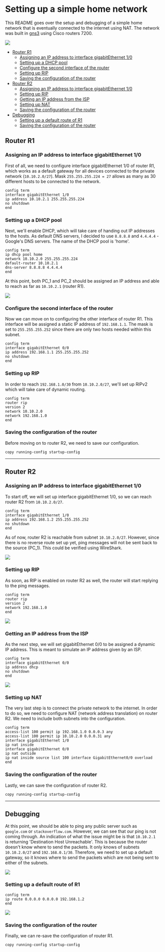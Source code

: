 # Setting up a simple home network

This README goes over the setup and debugging of a simple home network that is eventually connected to the internet using NAT. The network was built in [gns3](https://www.gns3.com/) using Cisco routers 7200.

<img src="img/01.png">

- [Router R1](#router-r1)
  * [Assigning an IP address to interface gigabitEthernet 1/0](#assigning-an-ip-address-to-interface-gigabitethernet-1-0)
  * [Setting up a DHCP pool](#setting-up-a-dhcp-pool)
  * [Configure the second interface of the router](#configure-the-second-interface-of-the-router)
  * [Setting up RIP](#setting-up-rip)
  * [Saving the configuration of the router](#saving-the-configuration-of-the-router)
- [Router R2](#router-r2)
  * [Assigning an IP address to interface gigabitEthernet 1/0](#assigning-an-ip-address-to-interface-gigabitethernet-1-0-1)
  * [Setting up RIP](#setting-up-rip-1)
  * [Getting an IP address from the ISP](#getting-an-ip-address-from-the-isp)
  * [Setting up NAT](#setting-up-nat)
  * [Saving the configuration of the router](#saving-the-configuration-of-the-router-1)
- [Debugging](#debugging)
  * [Setting up a default route of R1](#setting-up-a-default-route-of-r1)
  * [Saving the configuration of the router](#saving-the-configuration-of-the-router-2)

## Router R1

### Assigning an IP address to interface gigabitEthernet 1/0

First of all, we need to configure interface gigabitEthernet 1/0 of router R1, which works as a default gateway for all devices connected to the private network (`10.10.2.0/27`). Mask `255.255.255.224 = 27` allows as many as 30 different hosts to be connected to the network.

```
config term
interface gigabitEthernet 1/0
ip address 10.10.2.1 255.255.255.224
no shutdown
end
```

### Setting up a DHCP pool

Next, we'll enable DHCP, which will take care of handing out IP addresses to the hosts. As default DNS servers, I decided to use `8.8.8.8` and `4.4.4.4` - Google's DNS servers. The name of the DHCP pool is 'home'.

```
config term
ip dhcp pool home
network 10.10.2.0 255.255.255.224
default-router 10.10.2.1
dns-server 8.8.8.8 4.4.4.4
end
```

At this point, both PC_1 and PC_2 should be assigned an IP address and able to reach as far as `10.10.2.1` (router R1).

<img src="img/02.gif">

### Configure the second interface of the router

Now we can move on to configuring the other interface of router R1. This interface will be assigned a static IP address of `192.168.1.1`. The mask is set to `255.255.255.252` since there are only two hosts needed within this subnet.

```
config term
interface gigabitEthernet 0/0
ip address 192.168.1.1 255.255.255.252
no shutdown
end
```

### Setting up RIP

In order to reach `192.168.1.0/30` from `10.10.2.0/27`, we'll set up RIPv2 which will take care of dynamic routing.

```
config term
router rip
version 2
network 10.10.2.0
network 192.168.1.0
end
```
### Saving the configuration of the router

Before moving on to router R2, we need to save our configuration.

```
copy running-config startup-config
```

---

## Router R2

### Assigning an IP address to interface gigabitEthernet 1/0

To start off, we will set up interface gigabitEthernet 1/0, so we can reach router R2 from `10.10.2.0/27`.

```
config term
interface gigabitEthernet 1/0
ip address 192.168.1.2 255.255.255.252
no shutdown
end
```

As of now, router R2 is reachable from subnet `10.10.2.0/27`. However, since there is no reverse route set up yet, ping messages will not be sent back to the source (PC_1). This could be verified using WireShark.

<img src="img/03.gif">

### Setting up RIP

As soon, as RIP is enabled on router R2 as well, the router will start replying to the ping messages.

```
config term
router rip
version 2
network 192.168.1.0
end
```

<img src="img/04.gif">

### Getting an IP address from the ISP

As the next step, we will set gigabitEthernet 0/0 to be assigned a dynamic IP address. This is meant to simulate an IP address given by an ISP.

```
config term
interface gigabitEthernet 0/0
ip address dhcp
no shutdown
end
```

<img src="img/05.gif">

### Setting up NAT

The very last step is to connect the private network to the internet. In order to do so, we need to configure NAT (network address translation) on router R2. We need to include both subnets into the configuration.

```
config term
access-list 100 permit ip 192.168.1.0 0.0.0.3 any
access-list 100 permit ip 10.10.2.0 0.0.0.31 any
interface gigabitEthernet 1/0
ip nat inside
interface gigabitEthernet 0/0
ip nat outside
ip nat inside source list 100 interface GigabitEthernet0/0 overload
end
```

### Saving the configuration of the router

Lastly, we can save the configuration of router R2.

```
copy running-config startup-config
```

---

## Debugging

At this point, we should be able to ping any public server such as `google.com` or `stackoverflow.com`. However, we can see that our ping is not coming through. An indication of what the issue might be is that `10.10.2.1` is returning 'Destination Host Unreachable'. This is because the router doesn't know where to send the packets. It only knows of subnets `10.10.2.0/27` and `192.168.0.1/30`. Therefore, we need to set up a default gateway, so it knows where to send the packets which are not being sent to either of the subnets.

<img src="img/06.gif">

### Setting up a default route of R1

```
config term
ip route 0.0.0.0 0.0.0.0 192.168.1.2
end
```

<img src="img/07.gif">

### Saving the configuration of the router

Finally, we can re-save the configuration of router R1.

```
copy running-config startup-config
```